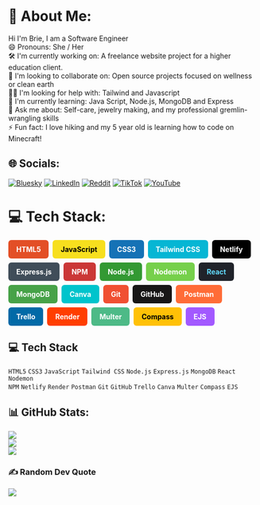 # 💫 About Me:
Hi I'm Brie, I am a Software Engineer <br>😄 Pronouns: She / Her<br>🛠 I'm currently working on: A freelance website project for a higher education client.<br>🤝 I'm looking to collaborate on: Open source projects focused on wellness or clean earth  <br>🙋‍♀️ I'm looking for help with: Tailwind and Javascript  <br>🌱 I'm currently learning: Java Script, Node.js, MongoDB and Express<br>💬 Ask me about: Self-care, jewelry making, and my professional gremlin-wrangling skills<br>⚡ Fun fact: I love hiking and my 5 year old is learning how to code on Minecraft!


## 🌐 Socials:
[![Bluesky](https://img.shields.io/badge/bluesky-0285FF?style=for-the-badge&logo=bluesky&logoColor=%23FFFFFF)]([https://bsky.app/profile/digital-flower.bsky.social](https://bsky.app/profile/digitalflower.tech)) [![LinkedIn](https://img.shields.io/badge/LinkedIn-%230077B5.svg?logo=linkedin&logoColor=white)](https://www.linkedin.com/in/bsspann/) [![Reddit](https://img.shields.io/badge/Reddit-%23FF4500.svg?logo=Reddit&logoColor=white)](https://reddit.com/user/u/Wild_Ad5426) [![TikTok](https://img.shields.io/badge/TikTok-%23000000.svg?logo=TikTok&logoColor=white)](https://tiktok.com/@Digitalflower_) [![YouTube](https://img.shields.io/badge/YouTube-%23FF0000.svg?logo=YouTube&logoColor=white)](https://youtube.com/@Digital.Flower) 

# 💻 Tech Stack:
<div style="display: flex; flex-wrap: wrap; gap: 8px; font-size: 14px; font-weight: bold;">

  <div style="background-color: #E34F26; color: white; padding: 10px 16px; border-radius: 6px;">HTML5</div>
  <div style="background-color: #F7DF1E; color: black; padding: 10px 16px; border-radius: 6px;">JavaScript</div>
  <div style="background-color: #1572B6; color: white; padding: 10px 16px; border-radius: 6px;">CSS3</div>
  <div style="background-color: #06B6D4; color: white; padding: 10px 16px; border-radius: 6px;">Tailwind CSS</div>
  <div style="background-color: #000000; color: white; padding: 10px 16px; border-radius: 6px;">Netlify</div>
  <div style="background-color: #404d59; color: white; padding: 10px 16px; border-radius: 6px;">Express.js</div>
  <div style="background-color: #CB3837; color: white; padding: 10px 16px; border-radius: 6px;">NPM</div>
  <div style="background-color: #339933; color: white; padding: 10px 16px; border-radius: 6px;">Node.js</div>
  <div style="background-color: #76D04B; color: white; padding: 10px 16px; border-radius: 6px;">Nodemon</div>
  <div style="background-color: #20232a; color: #61DAFB; padding: 10px 16px; border-radius: 6px;">React</div>
  <div style="background-color: #47A248; color: white; padding: 10px 16px; border-radius: 6px;">MongoDB</div>
  <div style="background-color: #00C4CC; color: white; padding: 10px 16px; border-radius: 6px;">Canva</div>
  <div style="background-color: #F05032; color: white; padding: 10px 16px; border-radius: 6px;">Git</div>
  <div style="background-color: #181717; color: white; padding: 10px 16px; border-radius: 6px;">GitHub</div>
  <div style="background-color: #FF6C37; color: white; padding: 10px 16px; border-radius: 6px;">Postman</div>
  <div style="background-color: #026AA7; color: white; padding: 10px 16px; border-radius: 6px;">Trello</div>
  <div style="background-color: #FF3E00; color: white; padding: 10px 16px; border-radius: 6px;">Render</div>
  <div style="background-color: #4dba87; color: white; padding: 10px 16px; border-radius: 6px;">Multer</div>
  <div style="background-color: #ffc107; color: black; padding: 10px 16px; border-radius: 6px;">Compass</div>
  <div style="background-color: #A259FF; color: white; padding: 10px 16px; border-radius: 6px;">EJS</div>

</div>

## 💻 Tech Stack

`HTML5` `CSS3` `JavaScript` `Tailwind CSS` `Node.js` `Express.js` `MongoDB` `React` `Nodemon`  
`NPM` `Netlify` `Render` `Postman` `Git` `GitHub` `Trello` `Canva` `Multer` `Compass` `EJS`


## 📊 GitHub Stats:
![](https://github-readme-stats.vercel.app/api?username=bsg6&theme=dark&hide_border=false&include_all_commits=true&count_private=true)<br/>
![](https://nirzak-streak-stats.vercel.app/?user=bsg6&theme=dark&hide_border=false)<br/>
![](https://github-readme-stats.vercel.app/api/top-langs/?username=bsg6&theme=dark&hide_border=false&include_all_commits=true&count_private=true&layout=compact)

### ✍️ Random Dev Quote
![](https://quotes-github-readme.vercel.app/api?type=horizontal&theme=merko)

<!-- Proudly created with GPRM ( https://gprm.itsvg.in ) -->
